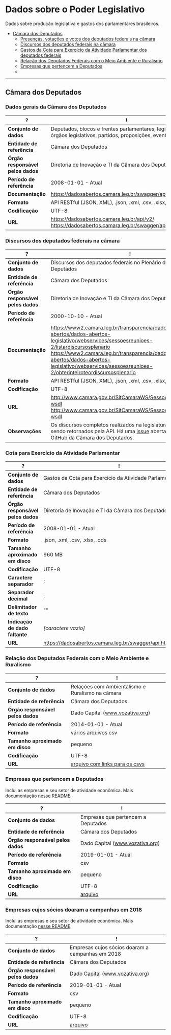 # Dados sobre o Poder Legislativo

Dados sobre produção legislativa e gastos dos parlamentares brasileiros.

<!-- toc -->

- [Câmara dos Deputados](#camara-dos-deputados)
  * [Presenças, votações e votos dos deputados federais na câmara](#presenças-votações-e-votos-dos-deputados-federais-na-câmara)
  * [Discursos dos deputados federais na câmara](#discursos-dos-deputados-federais-na-câmara)
  * [Gastos da Cota para Exercício da Atividade Parlamentar dos deputados federais](#gastos-da-cota-para-exercício-da-atividade-parlamentar-dos-deputados-federais)
  * [Relação dos Deputados Federais com o Meio Ambiente e Ruralismo](#relação-dos-deputados-federais-com-o-meio-ambiente-e-ruralismo)
  * [Empresas que pertencem a Deputados](#empresas-que-pertencem-a-deputados)
  * 


<!-- tocstop -->

---

## Câmara dos Deputados

### Dados gerais da Câmara dos Deputados
?    | ! |
 --- | --|
**Conjunto de dados** | Deputados, blocos e frentes parlamentares, legislaturas, órgãos legislativos, partidos, proposições, eventos, etc. |
**Entidade de referência** | Câmara dos Deputados |
**Órgão responsável pelos dados** | Diretoria de Inovação e TI da Câmara dos Deputados |
**Período de referência** | 2008-01-01 - Atual |
**Documentação** | <https://dadosabertos.camara.leg.br/swagger/api.html> |
**Formato** | API RESTful (JSON, XML), .json, .xml, .csv, .xlsx, .ods |
**Codificação** | UTF-8 |
**URL** | <https://dadosabertos.camara.leg.br/api/v2/><br><https://dadosabertos.camara.leg.br/swagger/api.html#staticfile>  |


### Discursos dos deputados federais na câmara

?    | ! |
 --- | --|
**Conjunto de dados** | Discursos dos deputados federais no Plenário da Câmara dos Deputados |
**Entidade de referência** | Câmara dos Deputados |
**Órgão responsável pelos dados** | Diretoria de Inovação e TI da Câmara dos Deputados |
**Período de referência** | 2000-10-10 - Atual |
**Documentação** | <https://www2.camara.leg.br/transparencia/dados-abertos/dados-abertos-legislativo/webservices/sessoesreunioes-2/listardiscursosplenario><br><https://www2.camara.leg.br/transparencia/dados-abertos/dados-abertos-legislativo/webservices/sessoesreunioes-2/obterinteiroteordiscursosplenario> |
**Formato** | API RESTful (JSON, XML), .json, .xml, .csv, .xlsx, .ods |
**Codificação** | UTF-8 |
**URL** | <http://www.camara.gov.br/SitCamaraWS/SessoesReunioes.asmx?wsdl><br><http://www.camara.gov.br/SitCamaraWS/SessoesReunioes.asmx?wsdl>  |
**Observações** | Os discursos completos realizados na legislatura atual não estão sendo retornados pela API. Há uma [issue](https://github.com/CamaraDosDeputados/dados-abertos/issues/272) aberta a respeito no GitHub da Câmara dos Deputados. |


### Cota para Exercício da Atividade Parlamentar

?    | ! |
 --- | --|
 **Conjunto de dados** | Gastos da Cota para Exercício da Atividade Parlamentar |
 **Entidade de referência** | Câmara dos Deputados |
 **Órgão responsável pelos dados** | Diretoria de Inovação e TI da Câmara dos Deputados |
 **Período de referência** | 2008-01-01 - Atual |
 **Formato** | .json, .xml, .csv, .xlsx, .ods |
 **Tamanho aproximado em disco** | 960 MB |
 **Codificação** | UTF-8 |
 **Caractere separador** | ; |
 **Separador decimal** | , |
 **Delimitador de texto** | "" |
 **Indicação de dado faltante** | *[caractere vazio]* |
 **URL** | <https://dadosabertos.camara.leg.br/swagger/api.html#staticfile>  |


### Relação dos Deputados Federais com o Meio Ambiente e Ruralismo

?    | ! |
 --- | --|
 **Conjunto de dados** | Relações com Ambientalismo e Ruralismo na câmara |
 **Entidade de referência** | Câmara dos Deputados |
 **Órgão responsável pelos dados** | Dado Capital (www.vozativa.org) |
 **Período de referência** | 2014-01-01 - Atual |
 **Formato** | vários arquivos csv |
 **Tamanho aproximado em disco** | pequeno |
 **Codificação** | UTF-8 |
**URL** | [arquivo com links para os csvs](https://docs.google.com/document/d/1YL706FYJbmFHnG0sw5NDD2SPk91dHeHHUeQrzbT5K8o)  |


### Empresas que pertencem a Deputados

Inclui as empresas e seu setor de atividade econômica. Mais documentação [nesse README](https://github.com/analytics-ufcg/vozativa-dados/blob/sprint-15/parlametria/raw_data/empresas/README.md).

?    | ! |
 --- | --|
 **Conjunto de dados** | Empresas que pertencem a Deputados |
 **Entidade de referência** | Câmara dos Deputados |
 **Órgão responsável pelos dados** | Dado Capital (www.vozativa.org) |
 **Período de referência** | 2019-01-01 - Atual |
 **Formato** | csv |
 **Tamanho aproximado em disco** | pequeno |
 **Codificação** | UTF-8 |
**URL** | [arquivo](https://github.com/analytics-ufcg/vozativa-dados/blob/master/crawler/raw_data/empresas_gerais_parlamentares_2018.csv)  |

### Empresas cujos sócios doaram a campanhas em 2018

Inclui as empresas e seu setor de atividade econômica. Mais documentação [nesse README](https://github.com/analytics-ufcg/vozativa-dados/blob/sprint-15/parlametria/raw_data/empresas/README.md).

?    | ! |
 --- | --|
 **Conjunto de dados** | Empresas cujos sócios doaram a campanhas em 2018 |
 **Entidade de referência** | Câmara dos Deputados |
 **Órgão responsável pelos dados** | Dado Capital (www.vozativa.org) |
 **Período de referência** | 2019-01-01 - Atual |
 **Formato** | csv |
 **Tamanho aproximado em disco** | pequeno |
 **Codificação** | UTF-8 |
**URL** | [arquivo](https://github.com/analytics-ufcg/vozativa-dados/blob/master/crawler/raw_data/empresas_gerais_doadores_2018.csv) |
